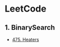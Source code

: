 # LeetCode      
      
## 1. BinarySearch  

* [475. Heaters](https://github.com/benny201/AndroidTestProjects/tree/master/FileStorageTest "475. Heaters")
